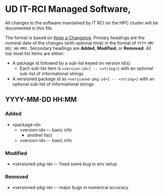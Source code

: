 # UD IT-RCI Managed Software, <system-name>

All changes to the software maintained by IT RCI on the <system-hostname> HPC cluster will be documented in this file.

The format is based on [Keep a Changelog](https://keepachangelog.com/en/1.1.0/).  Primary headings are the nominal date of the changes (with optional time) in the format of `YYYY-MM-DD{ HH:MM}`.  Secondary headings are **Added**, **Modified**, or **Removed**.  All top-level list items are either:

- A package id followed by a sub-list keyed on version id(s)
    - Each sub-list item is `«version-id»{ -- «string»}` with an optional sub-list of informational strings
- A versioned package id as `«versioned-pkg-id»{ -- «string»}` with an optional sub-list of informational strings

## YYYY-MM-DD HH:MM

### Added

- «package-id»
    - «version-id» -- basic info
        - another fact
    - «version-id» -- basic info

### Modified

- «versioned-pkg-id» -- fixed some bug in env setup

### Removed

- «versioned-pkg-id» -- major bugs in numerical accuracy

